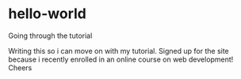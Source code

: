 # hello-world
Going through the tutorial

Writing this so i can move on with my tutorial. Signed up for the site because i recently enrolled in an online course on web development!  Cheers
